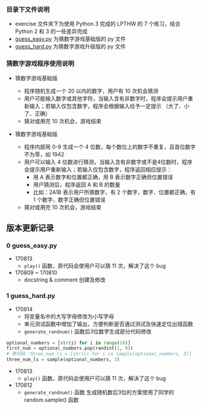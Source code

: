 ### 目录下文件说明

- exercise 文件夹下为使用 Python 3 完成的 LPTHW 的 7 个练习，结合 Python 2 和 3 的一些差异完成
- [guess_easy.py](https://github.com/thxiami/Py101-004/blob/master/Chap0/project/guess_easy.py) 为猜数字游戏基础版的 py 文件
- [guess_hard.py](https://github.com/thxiami/Py101-004/blob/master/Chap0/project/guess_hard.py) 为猜数字游戏升级版的 py 文件

### 猜数字游戏程序使用说明

- 猜数字游戏基础版
    - 程序随机生成一个 20 以内的数字，用户有 10 次机会猜测
    - 用户可能输入数字或其他字符，当输入含有非数字时，程序会提示用户重新输入；若输入仅包含数字，程序会根据输入给予一定提示 （大了、小了、正确）
    - 猜对或用完 10 次机会，游戏结束

- 猜数字游戏基础版
	- 程序内部用 0-9 生成一个 4 位数，每个数位上的数字不重复，且首位数字不为零，如 1942
	- 用户可以输入 4 位数进行猜测，当输入含有非数字或不是4位数时，程序会提示用户重新输入；若输入仅包含数字，程序返回相应提示：
        - 用 A 表示数字和位置都正确，用 B 表示数字正确但位置错误
        - 用户猜测后，程序返回 A 和 B 的数量
        - 比如：2A1B 表示用户所猜数字，有 2 个数字，数字、位置都正确，有 1 个数字，数字正确但位置错误
    - 猜对或用完 10 次机会，游戏结束

## 版本更新记录
### 0 guess_easy.py
- 170813
	-  `play()` 函数，原代码会使用户可以猜 11 次，解决了这个 bug
- 170809 ~ 170810
	- docstring & comment 创建及修改

### 1 guess_hard.py
- 170814 
	- 将变量名中的大写字母修改为小写字母
 	- 单元测试函数中增加了输出，方便判断是否通过测试及快速定位出错函数
 	- `generate_randnum()` 函数后3位数字生成部分代码修改
```python
optional_numbers = [str(i) for i in range(10)]
first_num = optional_numbers.pop(randint(1, 9))
# 原代码：three_num_ls = [str(i) for i in sample(optional_numbers, 3)]
three_num_ls = sample(optional_numbers, 3)
```

- 170813 
	- `play()` 函数，原代码会使用户可以猜 11 次，解决了这个 bug
- 170812 
	- `generate_randnum()` 函数 生成随机数后3位的方案使用了同学的 random.sample() 函数